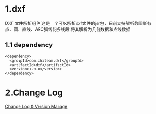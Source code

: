 # 1.dxf
DXF 文件解析组件
这是一个可以解析dxf文件的jar包，目前支持解析的图形有点、圆、直线、ARC弧线何多线段
将其解析为几何数据和点线数据

## 1.1 dependency
```
<dependency>
  <groupId>com.xhiteam.dxf</groupId>
  <artifactId>dxf</artifactId>
  <version>1.0.0</version>
</dependency>
```

# 2.Change Log

[Change Log & Version Manage](changelog.md)
